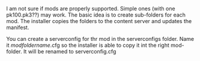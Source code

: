 I am not sure if mods are properly supported. Simple ones (with one pk100.pk3??) may work.
The basic idea is to create sub-folders for each mod. The installer copies the folders to 
the content server and updates the manifest.

You can create a serverconfig for thr mod in the serverconfigs folder. 
Name it *modfoldername*.cfg so the installer is able to copy it int the right mod-folder.
It will be renamed to serverconfig.cfg

